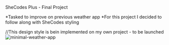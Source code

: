 SheCodes Plus - Final Project

*Tasked to improve on previous weather app
*For this project I decided to follow along with SheCodes styling

//This design style is bein implemented on my own project - to be launched
  ![minimal-weather-app](https://github.com/ZantheP/my-minimal-weather-app/assets/130402164/e7e5b3f3-dfe9-4797-97c3-9b3d42387e70)
